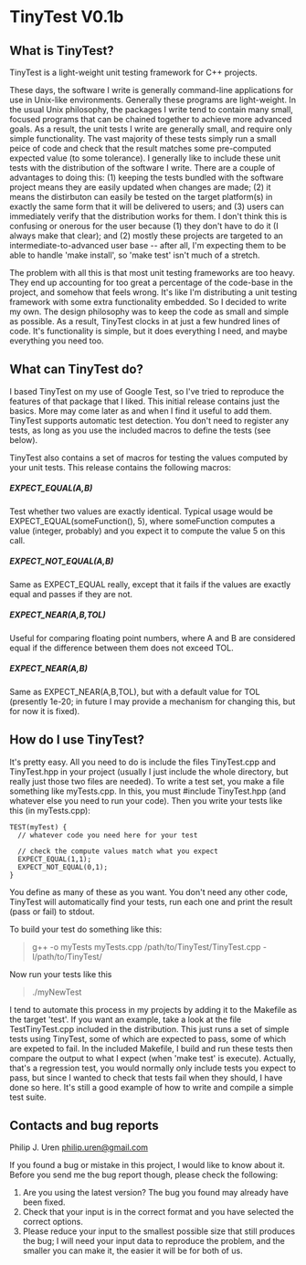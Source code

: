TinyTest V0.1b
==============

What is TinyTest?
-----------------

TinyTest is a light-weight unit testing framework for C++ projects. 

These days, the software I write is generally command-line applications for use
in Unix-like environments. Generally these programs are light-weight. In the 
usual Unix philosophy, the packages I write tend to contain many small, focused 
programs that can be chained together to achieve more advanced goals. As a 
result, the unit tests I write are generally small, and require only simple 
functionality. The vast majority of these tests simply run a small peice of 
code and check that the result matches some pre-computed expected value (to some 
tolerance). I generally like to include these unit tests with the distribution 
of the software I write. There are a couple of advantages to doing this: (1) 
keeping the tests bundled with the software project means they are easily 
updated when changes are made; (2) it means the distirbuton can easily be 
tested on the target platform(s) in exactly the same form that it will be 
delivered to users; and (3) users can immediately verify that the distribution 
works for them. I don't think this is confusing or onerous for the user because 
(1) they don't have to do it (I always make that clear); and (2) mostly these 
projects are targeted to an intermediate-to-advanced user base -- after all, I'm 
expecting them to be able to handle 'make install', so 'make test' isn't much 
of a stretch. 

The problem with all this is that most unit testing frameworks are too heavy. 
They end up accounting for too great a percentage of the code-base in the 
project, and somehow that feels wrong. It's like I'm distributing a unit 
testing framework with some extra functionality embedded. So I decided to write 
my own. The design philosophy was to keep the code as small and simple as 
possible. As a result, TinyTest clocks in at just a few hundred lines of code. 
It's functionality is simple, but it does everything I need, and maybe 
everything you need too. 

What can TinyTest do?
---------------------

I based TinyTest on my use of Google Test, so I've tried to reproduce the 
features of that package that I liked. This initial release contains just the 
basics. More may come later as and when I find it useful to add them. TinyTest 
supports automatic test detection. You don't need to register any tests, as 
long as you use the included macros to define the tests (see below).

TinyTest also contains a set of macros for testing the values computed by 
your unit tests. This release contains the following macros:



##### EXPECT_EQUAL(A,B) 
Test whether two values are exactly identical. Typical usage would be 
EXPECT_EQUAL(someFunction(), 5), where someFunction computes a value (integer,
probably) and you expect it to compute the value 5 on this call.
    
##### EXPECT_NOT_EQUAL(A,B)  
Same as EXPECT_EQUAL really, except that it fails if the values are exactly 
equal and passes if they are not.

##### EXPECT_NEAR(A,B,TOL)   
Useful for comparing floating point numbers, where A and B are considered 
equal if the difference between them does not exceed TOL.

##### EXPECT_NEAR(A,B)        
Same as EXPECT_NEAR(A,B,TOL), but with a default value for TOL (presently 
1e-20; in future I may provide a mechanism for changing this, but for now it 
is fixed). 

How do I use TinyTest?
----------------------

It's pretty easy. All you need to do is include the files TinyTest.cpp and 
TinyTest.hpp in your project (usually I just include the whole directory,
but really just those two files are needed). To write a test set, you make 
a file something like myTests.cpp. In this, you must #include TinyTest.hpp
(and whatever else you need to run your code). Then you write your tests like
this (in myTests.cpp):

    TEST(myTest) {
      // whatever code you need here for your test
  
      // check the compute values match what you expect
      EXPECT_EQUAL(1,1);
      EXPECT_NOT_EQUAL(0,1);
    }

You define as many of these as you want. You don't need any other code, 
TinyTest will automatically find your tests, run each one and print the 
result (pass or fail) to stdout. 

To build your test do something like this:

> g++ -o myTests myTests.cpp /path/to/TinyTest/TinyTest.cpp -I/path/to/TinyTest/

Now run your tests like this

> ./myNewTest

I tend to automate this process in my projects by adding it to the Makefile as 
the target 'test'. If you want an example, take a look at the file 
TestTinyTest.cpp included in the distribution. This just runs a set of simple
tests using TinyTest, some of which are expected to pass, some of which are
expeted to fail. In the included Makefile, I build and run these tests then 
compare the output to what I expect (when 'make test' is execute). Actually, 
that's a regression test, you would normally only include tests you expect to 
pass, but since I wanted to check that tests fail when they should, I have 
done so here. It's still a good example of how to write and compile a simple 
test suite.  

Contacts and bug reports
------------------------

Philip J. Uren
philip.uren@gmail.com

If you found a bug or mistake in this project, I would like 
to know about it. Before you send me the bug report though, 
please check the following:

1. Are you using the latest version? The bug you found may already have been 
   fixed.
2. Check that your input is in the correct format and you have selected
   the correct options.
3. Please reduce your input to the smallest possible size that still 
   produces the bug; I will need your input data to reproduce the 
	 problem, and the smaller you can make it, the easier it will be 
	 for both of us.

